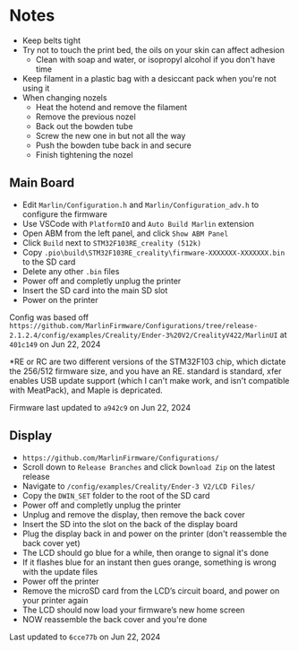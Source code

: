 # Notes

- Keep belts tight
- Try not to touch the print bed, the oils on your skin can affect adhesion
  - Clean with soap and water, or isopropyl alcohol if you don't have time
- Keep filament in a plastic bag with a desiccant pack when you're not using it
- When changing nozels
  - Heat the hotend and remove the filament
  - Remove the previous nozel
  - Back out the bowden tube
  - Screw the new one in but not all the way
  - Push the bowden tube back in and secure
  - Finish tightening the nozel

## Main Board

- Edit `Marlin/Configuration.h` and `Marlin/Configuration_adv.h` to configure the firmware
- Use VSCode with `PlatformIO` and `Auto Build Marlin` extension
- Open ABM from the left panel, and click `Show ABM Panel`
- Click `Build` next to `STM32F103RE_creality (512k)`
- Copy `.pio\build\STM32F103RE_creality\firmware-XXXXXXX-XXXXXXX.bin` to the SD card
- Delete any other `.bin` files
- Power off and completly unplug the printer
- Insert the SD card into the main SD slot
- Power on the printer

Config was based off `https://github.com/MarlinFirmware/Configurations/tree/release-2.1.2.4/config/examples/Creality/Ender-3%20V2/CrealityV422/MarlinUI` at `401c149` on Jun 22, 2024

*RE or RC are two different versions of the STM32F103 chip, which dictate the 256/512 firmware size, and you have an RE. standard is standard, xfer enables USB update support (which I can't make work, and isn't compatible with MeatPack), and Maple is depricated.

Firmware last updated to `a942c9` on Jun 22, 2024

## Display

- `https://github.com/MarlinFirmware/Configurations/`
- Scroll down to `Release Branches` and click `Download Zip` on the latest release
- Navigate to `/config/examples/Creality/Ender-3 V2/LCD Files/`
- Copy the `DWIN_SET` folder to the root of the SD card
- Power off and completly unplug the printer
- Unplug and remove the display, then remove the back cover
- Insert the SD into the slot on the back of the display board
- Plug the display back in and power on the printer (don't reassemble the back cover yet)
- The LCD should go blue for a while, then orange to signal it's done
- If it flashes blue for an instant then gues orange, something is wrong with the update files
- Power off the printer
- Remove the microSD card from the LCD’s circuit board, and power on your printer again
- The LCD should now load your firmware’s new home screen
- NOW reassemble the back cover and you're done

Last updated to `6cce77b` on Jun 22, 2024
